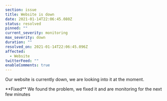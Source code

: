 ```yaml
---
section: issue
title: Website is down
date: 2021-01-14T22:06:45.080Z
status: resolved
pinned: ""
current_severity: monitoring
max_severity: down
duration: ""
resolved_on: 2021-01-14T22:06:45.096Z
affected:
  - Website
twitterFeed: ""
enableComments: true
---
```

Our website is currently down, we are looking into it at the moment.

\*\*Fixed\*\* We found the problem, we fixed it and are monitoring for the next few minutes